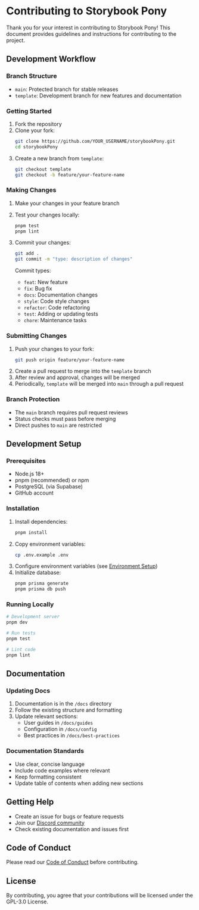 # Contributing to Storybook Pony

Thank you for your interest in contributing to Storybook Pony! This document provides guidelines and instructions for contributing to the project.

## Development Workflow

### Branch Structure
- `main`: Protected branch for stable releases
- `template`: Development branch for new features and documentation

### Getting Started
1. Fork the repository
2. Clone your fork:
   ```bash
   git clone https://github.com/YOUR_USERNAME/storybookPony.git
   cd storybookPony
   ```
3. Create a new branch from `template`:
   ```bash
   git checkout template
   git checkout -b feature/your-feature-name
   ```

### Making Changes
1. Make your changes in your feature branch
2. Test your changes locally:
   ```bash
   pnpm test
   pnpm lint
   ```
3. Commit your changes:
   ```bash
   git add .
   git commit -m "type: description of changes"
   ```
   
   Commit types:
   - `feat`: New feature
   - `fix`: Bug fix
   - `docs`: Documentation changes
   - `style`: Code style changes
   - `refactor`: Code refactoring
   - `test`: Adding or updating tests
   - `chore`: Maintenance tasks

### Submitting Changes
1. Push your changes to your fork:
   ```bash
   git push origin feature/your-feature-name
   ```
2. Create a pull request to merge into the `template` branch
3. After review and approval, changes will be merged
4. Periodically, `template` will be merged into `main` through a pull request

### Branch Protection
- The `main` branch requires pull request reviews
- Status checks must pass before merging
- Direct pushes to `main` are restricted

## Development Setup

### Prerequisites
- Node.js 18+
- pnpm (recommended) or npm
- PostgreSQL (via Supabase)
- GitHub account

### Installation
1. Install dependencies:
   ```bash
   pnpm install
   ```
2. Copy environment variables:
   ```bash
   cp .env.example .env
   ```
3. Configure environment variables (see [Environment Setup](docs/config/env.md))
4. Initialize database:
   ```bash
   pnpm prisma generate
   pnpm prisma db push
   ```

### Running Locally
```bash
# Development server
pnpm dev

# Run tests
pnpm test

# Lint code
pnpm lint
```

## Documentation

### Updating Docs
1. Documentation is in the `/docs` directory
2. Follow the existing structure and formatting
3. Update relevant sections:
   - User guides in `/docs/guides`
   - Configuration in `/docs/config`
   - Best practices in `/docs/best-practices`

### Documentation Standards
- Use clear, concise language
- Include code examples where relevant
- Keep formatting consistent
- Update table of contents when adding new sections

## Getting Help
- Create an issue for bugs or feature requests
- Join our [Discord community](https://discord.gg/storybookpony)
- Check existing documentation and issues first

## Code of Conduct
Please read our [Code of Conduct](CODE_OF_CONDUCT.md) before contributing.

## License
By contributing, you agree that your contributions will be licensed under the GPL-3.0 License. 